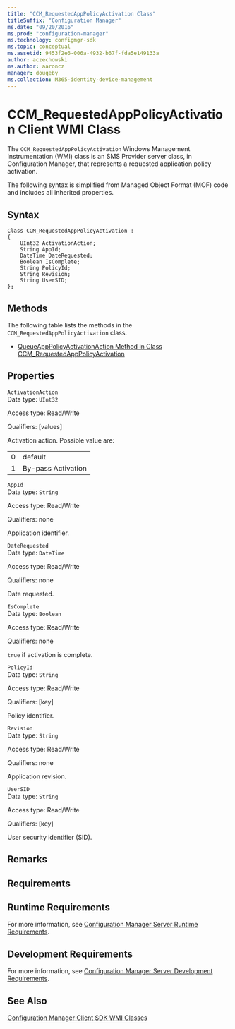 ```yaml
---
title: "CCM_RequestedAppPolicyActivation Class"
titleSuffix: "Configuration Manager"
ms.date: "09/20/2016"
ms.prod: "configuration-manager"
ms.technology: configmgr-sdk
ms.topic: conceptual
ms.assetid: 9453f2e6-006a-4932-b67f-fda5e149133a
author: aczechowski
ms.author: aaroncz
manager: dougeby
ms.collection: M365-identity-device-management
---
```

# CCM_RequestedAppPolicyActivation Client WMI Class
The `CCM_RequestedAppPolicyActivation` Windows Management Instrumentation (WMI) class is an SMS Provider server class, in Configuration Manager, that represents a requested application policy activation.  

 The following syntax is simplified from Managed Object Format (MOF) code and includes all inherited properties.  

## Syntax  

```  
Class CCM_RequestedAppPolicyActivation :    
{  
    UInt32 ActivationAction;  
    String AppId;  
    DateTime DateRequested;  
    Boolean IsComplete;  
    String PolicyId;  
    String Revision;  
    String UserSID;  
};  
```  

## Methods  
 The following table lists the methods in the `CCM_RequestedAppPolicyActivation` class.  

-   [QueueAppPolicyActivationAction Method in Class CCM_RequestedAppPolicyActivation](../../../../../develop/reference/core/clients/sdk/queueapppolicyactivationaction-method-in-class-ccm_requestedapppolicyactivation.md)  

## Properties  
 `ActivationAction`  
 Data type: `UInt32`  

 Access type: Read/Write  

 Qualifiers: [values]  

 Activation action. Possible value are:  

|||  
|-|-|  
|0|default|  
|1|By-pass Activation|  

 `AppId`  
 Data type: `String`  

 Access type: Read/Write  

 Qualifiers: none  

 Application identifier.    

 `DateRequested`  
 Data type: `DateTime`  

 Access type: Read/Write  

 Qualifiers: none  

 Date requested.    

 `IsComplete`  
 Data type: `Boolean`  

 Access type: Read/Write  

 Qualifiers: none  

 `true` if activation is complete.    

 `PolicyId`  
 Data type: `String`  

 Access type: Read/Write  

 Qualifiers: [key]  

 Policy identifier.    

 `Revision`  
 Data type: `String`  

 Access type: Read/Write  

 Qualifiers: none  

 Application revision.    

 `UserSID`  
 Data type: `String`  

 Access type: Read/Write  

 Qualifiers: [key]  

 User security identifier (SID).    

## Remarks  

## Requirements  

## Runtime Requirements  
 For more information, see [Configuration Manager Server Runtime Requirements](../../../../../develop/core/reqs/server-runtime-requirements.md).  

## Development Requirements  
 For more information, see [Configuration Manager Server Development Requirements](../../../../../develop/core/reqs/server-development-requirements.md).  

## See Also  
 [Configuration Manager Client SDK WMI Classes](../../../../../develop/reference/core/clients/sdk/client-sdk-wmi-classes.md)
